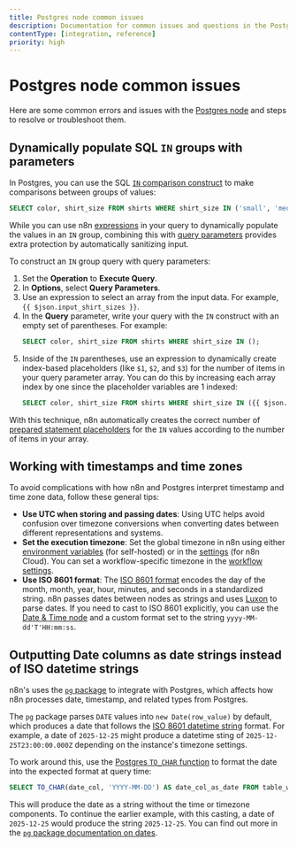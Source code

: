 ```yaml
---
title: Postgres node common issues
description: Documentation for common issues and questions in the Postgres node in n8n, a workflow automation platform. Includes details of the issue and suggested solutions.
contentType: [integration, reference]
priority: high
---
```


# Postgres node common issues

Here are some common errors and issues with the [Postgres node](/integrations/builtin/app-nodes/n8n-nodes-base.postgres/index.md) and steps to resolve or troubleshoot them.

## Dynamically populate SQL `IN` groups with parameters

In Postgres, you can use the SQL [`IN` comparison construct](https://www.postgresql.org/docs/current/functions-comparisons.html#FUNCTIONS-COMPARISONS-IN-SCALAR) to make comparisons between groups of values:

```sql
SELECT color, shirt_size FROM shirts WHERE shirt_size IN ('small', 'medium', 'large');
```

While you can use n8n [expressions](/code/expressions/index.md) in your query to dynamically populate the values in an `IN` group, combining this with [query parameters](/integrations/builtin/app-nodes/n8n-nodes-base.postgres/index.md#use-query-parameters) provides extra protection by automatically sanitizing input.

To construct an `IN` group query with query parameters:

1. Set the **Operation** to **Execute Query**.
2. In **Options**, select **Query Parameters**.
3. Use an expression to select an array from the input data. For example, `{{ $json.input_shirt_sizes }}`.
4. In the **Query** parameter, write your query with the `IN` construct with an empty set of parentheses. For example:
	```sql
	SELECT color, shirt_size FROM shirts WHERE shirt_size IN ();
	```
5. Inside of the `IN` parentheses, use an expression to dynamically create index-based placeholders (like `$1`, `$2`, and `$3`) for the number of items in your query parameter array. You can do this by increasing each array index by one since the placeholder variables are 1 indexed:
	```sql
	SELECT color, shirt_size FROM shirts WHERE shirt_size IN ({{ $json.input_shirt_sizes.map((i, pos) => "$" + (pos+1)).join(', ') }});
	```

With this technique, n8n automatically creates the correct number of [prepared statement placeholders](https://www.postgresql.org/docs/current/sql-prepare.html) for the `IN` values according to the number of items in your array.

## Working with timestamps and time zones

To avoid complications with how n8n and Postgres interpret timestamp and time zone data, follow these general tips:

- **Use UTC when storing and passing dates**: Using UTC helps avoid confusion over timezone conversions when converting dates between different representations and systems.
- **Set the execution timezone**: Set the global timezone in n8n using either [environment variables](/hosting/configuration/configuration-examples/time-zone.md) (for self-hosted) or in the [settings](/manage-cloud/set-cloud-timezone.md) (for n8n Cloud). You can set a workflow-specific timezone in the [workflow settings](/workflows/settings.md).
- **Use ISO 8601 format**: The [ISO 8601 format](https://en.wikipedia.org/wiki/ISO_8601) encodes the day of the month, month, year, hour, minutes, and seconds in a standardized string. n8n passes dates between nodes as strings and uses [Luxon](/code/cookbook/luxon.md) to parse dates. If you need to cast to ISO 8601 explicitly, you can use the [Date & Time node](/integrations/builtin/core-nodes/n8n-nodes-base.datetime.md) and a custom format set to the string `yyyy-MM-dd'T'HH:mm:ss`.

## Outputting Date columns as date strings instead of ISO datetime strings 

n8n's uses the [`pg` package](https://www.npmjs.com/package/pg) to integrate with Postgres, which affects how n8n processes date, timestamp, and related types from Postgres.

The `pg` package parses `DATE` values into `new Date(row_value)` by default, which produces a date that follows the [ISO 8601 datetime string](https://en.wikipedia.org/wiki/ISO_8601#Combined_date_and_time_representations) format. For example, a date of `2025-12-25` might produce a datetime sting of `2025-12-25T23:00:00.000Z` depending on the instance's timezone settings.

To work around this, use the [Postgres `TO_CHAR` function](https://www.postgresql.org/docs/current/functions-formatting.html#FUNCTIONS-FORMATTING) to format the date into the expected format at query time:

```sql
SELECT TO_CHAR(date_col, 'YYYY-MM-DD') AS date_col_as_date FROM table_with_date_col
```

This will produce the date as a string without the time or timezone components. To continue the earlier example, with this casting, a date of `2025-12-25` would produce the string `2025-12-25`. You can find out more in the [`pg` package documentation on dates](https://node-postgres.com/features/types#date--timestamp--timestamptz).
